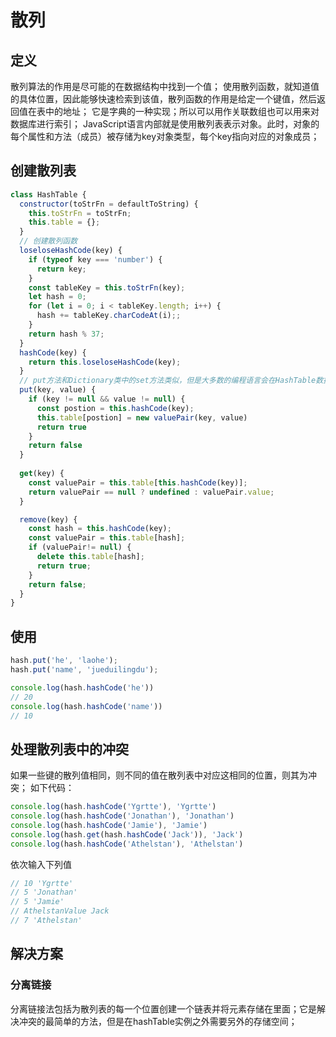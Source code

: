 # 散列

## 定义
  散列算法的作用是尽可能的在数据结构中找到一个值；
  使用散列函数，就知道值的具体位置，因此能够快速检索到该值，散列函数的作用是给定一个键值，然后返回值在表中的地址；
  它是字典的一种实现；所以可以用作关联数组也可以用来对数据库进行索引；
  JavaScript语言内部就是使用散列表表示对象。此时，对象的每个属性和方法（成员）被存储为key对象类型，每个key指向对应的对象成员；
## 创建散列表

```js
class HashTable {
  constructor(toStrFn = defaultToString) {
    this.toStrFn = toStrFn;
    this.table = {};
  }
  // 创建散列函数
  loseloseHashCode(key) {
    if (typeof key === 'number') {
      return key;
    }
    const tableKey = this.toStrFn(key);
    let hash = 0;
    for (let i = 0; i < tableKey.length; i++) {
      hash += tableKey.charCodeAt(i);;
    }
    return hash % 37;
  }
  hashCode(key) {
    return this.loseloseHashCode(key);
  }
  // put方法和Dictionary类中的set方法类似，但是大多数的编程语言会在HashTable数据结构中使用put方法，因此我们遵循相同的命名规则；
  put(key, value) {
    if (key != null && value != null) {
      const postion = this.hashCode(key);
      this.table[postion] = new valuePair(key, value)
      return true
    }
    return false
  }
  
  get(key) {
    const valuePair = this.table[this.hashCode(key)];
    return valuePair == null ? undefined : valuePair.value;
  }

  remove(key) {
    const hash = this.hashCode(key);
    const valuePair = this.table[hash];
    if (valuePair!= null) {
      delete this.table[hash];
      return true;
    }
    return false;
  }
}
```
## 使用
```js
hash.put('he', 'laohe');
hash.put('name', 'jueduilingdu');

console.log(hash.hashCode('he'))
// 20
console.log(hash.hashCode('name'))
// 10
```

## 处理散列表中的冲突

如果一些键的散列值相同，则不同的值在散列表中对应这相同的位置，则其为冲突；
如下代码：
```js
console.log(hash.hashCode('Ygrtte'), 'Ygrtte')
console.log(hash.hashCode('Jonathan'), 'Jonathan')
console.log(hash.hashCode('Jamie'), 'Jamie')
console.log(hash.get(hash.hashCode('Jack')), 'Jack')
console.log(hash.hashCode('Athelstan'), 'Athelstan')

```
依次输入下列值
```js
// 10 'Ygrtte'
// 5 'Jonathan'
// 5 'Jamie'
// AthelstanValue Jack
// 7 'Athelstan'
```
## 解决方案

### 分离链接
分离链接法包括为散列表的每一个位置创建一个链表并将元素存储在里面；它是解决冲突的最简单的方法，但是在hashTable实例之外需要另外的存储空间；